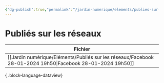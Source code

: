 ```yaml
---
{"dg-publish":true,"permalink":"/jardin-numerique/elements/publies-sur-les-reseaux/publies-sur-les-reseaux/","tags":["categorie/MOCS"],"noteIcon":""}
---
```



# Publiés sur les réseaux

| Fichier                                                                                                       |
| ------------------------------------------------------------------------------------------------------------- |
| [[Jardin numérique/Eléments/Publiés sur les réseaux/Facebook 28-01-2024 19h50\|Facebook 28-01-2024 19h50]] |

{ .block-language-dataview}
